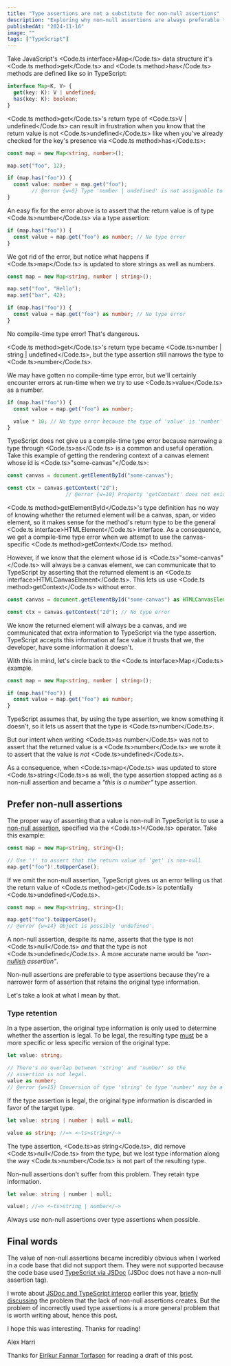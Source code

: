 ```yaml
---
title: "Type assertions are not a substitute for non-null assertions"
description: "Exploring why non-null assertions are always preferable to type assertions."
publishedAt: "2024-11-16"
image: ""
tags: ["TypeScript"]
---
```


Take JavaScript's <Code.ts interface>Map</Code.ts> data structure <EmDash /> it's <Code.ts method>get</Code.ts> and <Code.ts method>has</Code.ts> methods are defined like so in TypeScript:

```ts
interface Map<K, V> {
  get(key: K): V | undefined;
  has(key: K): boolean;
}
```

<Code.ts method>get</Code.ts>'s return type of <Code.ts>V | undefined</Code.ts> can result in frustration when you know that the return value is not <Code.ts>undefined</Code.ts> <EmDash /> like when you've already checked for the key's presence via <Code.ts method>has</Code.ts>:

```ts
const map = new Map<string, number>();

map.set("foo", 12);

if (map.has("foo")) {
  const value: number = map.get("foo");
        // @error {w=5} Type 'number | undefined' is not assignable to type 'number'.
}
```

An easy fix for the error above is to assert that the return value is of type <Code.ts>number</Code.ts> via a type assertion:

```ts
if (map.has("foo")) {
  const value = map.get("foo") as number; // No type error
}
```

We got rid of the error, but notice what happens if <Code.ts>map</Code.ts> is updated to store strings as well as numbers.

```ts
const map = new Map<string, number | string>();

map.set("foo", "Hello");
map.set("bar", 42);

if (map.has("foo")) {
  const value = map.get("foo") as number; // No type error
}
```

No compile-time type error! That's dangerous.

<Code.ts method>get</Code.ts>'s return type became <Code.ts>number | string | undefined</Code.ts>, but the type assertion still narrows the type to <Code.ts>number</Code.ts>.

We may have gotten no compile-time type error, but we'll certainly encounter errors at run-time when we try to use <Code.ts>value</Code.ts> as a number.

```ts
if (map.has("foo")) {
  const value = map.get("foo") as number;

  value * 10; // No type error because the type of 'value' is 'number'
}
```

TypeScript does not give us a compile-time type error because narrowing a type through <Code.ts>as</Code.ts> is a common and useful operation. Take this example of getting the rendering context of a canvas element whose id is <Code.ts>"some-canvas"</Code.ts>:

```ts
const canvas = document.getElementById("some-canvas");

const ctx = canvas.getContext("2d");
                   // @error {w=10} Property 'getContext' does not exist on type 'HTMLElement'.
```

<Code.ts method>getElementById</Code.ts>'s type definition has no way of knowing whether the returned element will be a canvas, span, or video element, so it makes sense for the method's return type to be the general <Code.ts interface>HTMLElement</Code.ts> interface. As a consequence, we get a compile-time type error when we attempt to use the canvas-specific <Code.ts method>getContext</Code.ts> method.

However, if we know that the element whose id is <Code.ts>"some-canvas"</Code.ts> will always be a canvas element, we can communicate that to TypeScript by asserting that the returned element is an <Code.ts interface>HTMLCanvasElement</Code.ts>. This lets us use <Code.ts method>getContext</Code.ts> without error.

```ts
const canvas = document.getElementById("some-canvas") as HTMLCanvasElement;

const ctx = canvas.getContext("2d"); // No type error
```

We know the returned element will always be a canvas, and we communicated that extra information to TypeScript via the type assertion. TypeScript accepts this information at face value <EmDash /> it trusts that we, the developer, have some information it doesn't.

With this in mind, let's circle back to the <Code.ts interface>Map</Code.ts> example.

```ts
const map = new Map<string, number | string>();

if (map.has("foo")) {
  const value = map.get("foo") as number;
}
```

TypeScript assumes that, by using the type assertion, we know something it doesn't, so it lets us assert that the type is <Code.ts>number</Code.ts>.

But our intent when writing <Code.ts>as number</Code.ts> was not to assert that the returned value is a <Code.ts>number</Code.ts> <EmDash /> we wrote it to assert that the value is _not_ <Code.ts>undefined</Code.ts>.

As a consequence, when <Code.ts>map</Code.ts> was updated to store <Code.ts>string</Code.ts>s as well, the type assertion stopped acting as a non-null assertion and became a _"this is a number"_ type assertion.


## Prefer non-null assertions

The proper way of asserting that a value is non-null in TypeScript is to use a [non-null assertion][non_null_assertion], specified via the <Code.ts>!</Code.ts> operator. Take this example:

[non_null_assertion]: https://www.typescriptlang.org/docs/handbook/2/everyday-types.html#non-null-assertion-operator-postfix-

```ts
const map = new Map<string, string>();

// Use '!' to assert that the return value of 'get' is non-null
map.get("foo")!.toUpperCase();
```

If we omit the non-null assertion, TypeScript gives us an error telling us that the return value of <Code.ts method>get</Code.ts> is potentially <Code.ts>undefined</Code.ts>.

```ts
const map = new Map<string, string>();

map.get("foo").toUpperCase();
// @error {w=14} Object is possibly 'undefined'.
```

A non-null assertion, despite its name, asserts that the type is not <Code.ts>null</Code.ts> _and_ that the type is not <Code.ts>undefined</Code.ts>. A more accurate name would be _"non-[nullish][nullish] assertion"_.

[nullish]: https://developer.mozilla.org/en-US/docs/Glossary/Nullish

Non-null assertions are preferable to type assertions because they're a narrower form of assertion that retains the original type information.

Let's take a look at what I mean by that.


### Type retention

In a type assertion, the original type information is only used to determine whether the assertion is legal. To be legal, the resulting type [must][type_assertions] be a more specific or less specific version of the original type.

[type_assertions]: https://www.typescriptlang.org/docs/handbook/2/everyday-types.html#type-assertions

```ts
let value: string;

// There's no overlap between 'string' and 'number' so the
// assertion is not legal.
value as number;
// @error {w=15} Conversion of type 'string' to type 'number' may be a mistake because neither type sufficiently overlaps with the other.
```

If the type assertion is legal, the original type information is discarded in favor of the target type.

```ts
let value: string | number | null = null;

value as string; //=> <~ts>string</~>
```

The type assertion, <Code.ts>as string</Code.ts>, did remove <Code.ts>null</Code.ts> from the type, but we lost type information along the way <EmDash /> <Code.ts>number</Code.ts> is not part of the resulting type.

Non-null assertions don't suffer from this problem. They retain type information.

```ts
let value: string | number | null;

value!; //=> <~ts>string | number</~>
```

Always use non-null assertions over type assertions when possible.


## Final words

The value of non-null assertions became incredibly obvious when I worked in a code base that did not support them. They were not supported because the code base used [TypeScript via JSDoc][jsdoc_post] (JSDoc does not have a non-null assertion tag).

I wrote about [JSDoc and TypeScript interop][jsdoc_post] earlier this year, [briefly discussing][jsdoc_non_null] the problem that the lack of non-null assertions creates. But the problem of incorrectly used type assertions is a more general problem that is worth writing about, hence this post.

[jsdoc_post]: https://alexharri.com/blog/jsdoc-as-an-alternative-typescript-syntax
[jsdoc_non_null]: https://alexharri.com/blog/jsdoc-as-an-alternative-typescript-syntax#non-null-assertions

I hope this was interesting. Thanks for reading!

<EmDash /> Alex Harri

<SmallNote thanks>Thanks for [Eiríkur Fannar Torfason][eirikur_dev] for reading a draft of this post.</SmallNote>

[eirikur_dev]: https://eirikur.dev/